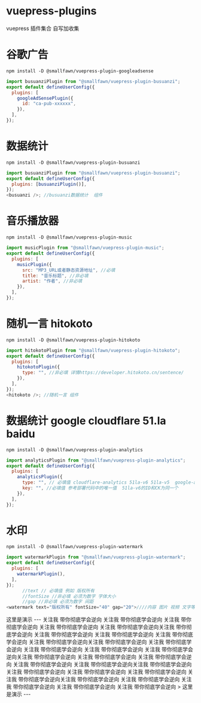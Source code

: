 # vuepress-plugins

vuepress 插件集合 自写加收集

# 谷歌广告

```shell
npm install -D @smallfawn/vuepress-plugin-googleadsense
```

```js
import busuanziPlugin from "@smallfawn/vuepress-plugin-busuanzi";
export default defineUserConfig({
  plugins: [
    googleAdSensePlugin({
      id: "ca-pub-xxxxxx",
    }),
  ],
});
```

# 数据统计

```shell
npm install -D @smallfawn/vuepress-plugin-busuanzi
```

```js
import busuanziPlugin from "@smallfawn/vuepress-plugin-busuanzi";
export default defineUserConfig({
  plugins: [busuanziPlugin()],
});
<busuanzi />; //busuanzi数据统计  组件
```

# 音乐播放器

```shell
npm install -D @smallfawn/vuepress-plugin-music
```

```js
import musicPlugin from "@smallfawn/vuepress-plugin-music";
export default defineUserConfig({
  plugins: [
    musicPlugin({
      src: "MP3_URL或者静态资源地址", //必填
      title: "音乐标题", //非必填
      artist: "作者", //非必填
    }),
  ],
});
```

# 随机一言 hitokoto

```shell
npm install -D @smallfawn/vuepress-plugin-hitokoto
```

```js
import hitokotoPlugin from "@smallfawn/vuepress-plugin-hitokoto";
export default defineUserConfig({
  plugins: [
    hitokotoPlugin({
      type: "", //非必填 详情https://developer.hitokoto.cn/sentence/
    }),
  ],
});
<hitokoto />; //随机一言 组件
```

# 数据统计 google cloudflare 51.la baidu

```shell
npm install -D @smallfawn/vuepress-plugin-analytics
```

```js
import analyticsPlugin from "@smallfawn/vuepress-plugin-analytics";
export default defineUserConfig({
  plugins: [
    analyticsPlugin({
      type: "", // 必填值 cloudflare-analytics 51la-v6 51la-v5  google-analytics baidu-tongji
      key: "", //必填值 参考部署代码中的唯一值  51la-v6的ID和CK为同一个
    }),
  ],
});
```

# 水印

```shell
npm install -D @smallfawn/vuepress-plugin-watermark
```

```js
import watermarkPlugin from "@smallfawn/vuepress-plugin-watermark";
export default defineUserConfig({
  plugins: [
    watermarkPlugin(),
  ],
});
      //text // 必填值 例如 版权所有
      //fontSize //非必填 必须为数字 字体大小
      //gap //非必填 必须为数字 间距
<watermark text="版权所有" fontSize="40" gap="20">////内容 图片 视频 文字等</watermark>;
```
这里是演示 ---
<watermark text="smallfawn" fontSize="16">关注我 带你彻底学会逆向 关注我 带你彻底学会逆向 关注我 带你彻底学会逆向 关注我 带你彻底学会逆向 关注我 带你彻底学会逆向关注我 带你彻底学会逆向 关注我 带你彻底学会逆向 关注我 带你彻底学会逆向 关注我 带你彻底学会逆向 关注我 带你彻底学会逆向关注我 带你彻底学会逆向 关注我 带你彻底学会逆向 关注我 带你彻底学会逆向 关注我 带你彻底学会逆向 关注我 带你彻底学会逆向关注我 带你彻底学会逆向 关注我 带你彻底学会逆向 关注我 带你彻底学会逆向 关注我 带你彻底学会逆向 关注我 带你彻底学会逆向关注我 带你彻底学会逆向 关注我 带你彻底学会逆向 关注我 带你彻底学会逆向 关注我 带你彻底学会逆向 关注我 带你彻底学会逆向关注我 带你彻底学会逆向 关注我 带你彻底学会逆向 关注我 带你彻底学会逆向 关注我 带你彻底学会逆向 关注我 带你彻底学会逆向
</watermark>>
这里是演示 ---